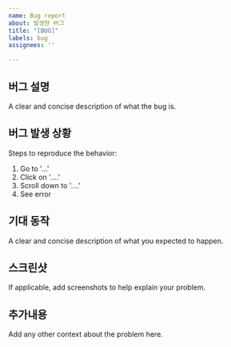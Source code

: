 ```yaml
---
name: Bug report
about: 발생한 버그
title: "[BUG]"
labels: bug
assignees: ''

---
```


## 버그 설명
A clear and concise description of what the bug is.

## 버그 발생 상황
Steps to reproduce the behavior:
1. Go to '...'
2. Click on '....'
3. Scroll down to '....'
4. See error

## 기대 동작
A clear and concise description of what you expected to happen.

## 스크린샷
If applicable, add screenshots to help explain your problem.

## 추가내용
Add any other context about the problem here.
